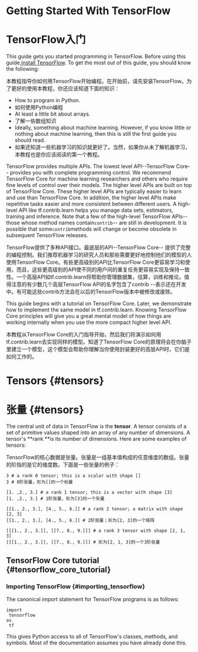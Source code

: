 # Getting Started With TensorFlow

# TensorFlow入门

This guide gets you started programming in TensorFlow. Before using this guide,[install TensorFlow](https://www.tensorflow.org/install/index). To get the most out of this guide, you should know the following:

本教程指导你如何用TensorFlow开始编程。在开始前，请先安装TensorFlow。为了更好的使用本教程，你还应该知道下面的知识：

* How to program in Python.
* 如何使用Python编程
* At least a little bit about arrays.
* 了解一些数组知识
* Ideally, something about machine learning. However, if you know little or nothing about machine learning, then this is still the first guide you should read.
* 如果还知道一些机器学习的知识就更好了。当然，如果你从未了解机器学习，本教程也是你应该阅读的第一个教程。

TensorFlow provides multiple APIs. The lowest level API--TensorFlow Core-- provides you with complete programming control. We recommend TensorFlow Core for machine learning researchers and others who require fine levels of control over their models. The higher level APIs are built on top of TensorFlow Core. These higher level APIs are typically easier to learn and use than TensorFlow Core. In addition, the higher level APIs make repetitive tasks easier and more consistent between different users. A high-level API like tf.contrib.learn helps you manage data sets, estimators, training and inference. Note that a few of the high-level TensorFlow APIs--those whose method names contain`contrib`-- are still in development. It is possible that some`contrib`methods will change or become obsolete in subsequent TensorFlow releases.

TensorFlow提供了多种API接口。最底层的API--TensorFlow Core-- 提供了完整的编程控制。我们推荐机器学习的研究人员和那些需要更好地控制他们的模型的人使用TensorFlow Core。有些更高级别的API比TensorFlow Core更容易学习和使用，而且，这些更高级别的API使不同的用户间的重复任务更容易实现及保持一致性。一个高层API如tf.contrib.learn将帮助你管理数据集，估算，训练和推论。值得注意的有少数几个高层TensorFlow API的名字包含了contrib --表示还在开发中。有可能这些contrib方法会在以后的TensorFlow版本中被修改或废除。

This guide begins with a tutorial on TensorFlow Core. Later, we demonstrate how to implement the same model in tf.contrib.learn. Knowing TensorFlow Core principles will give you a great mental model of how things are working internally when you use the more compact higher level API.

本教程从TensorFlow Core的入门指导开始，然后我们将演示如何用tf.contrib.learn去实现同样的模型。知道了TensorFlow Core的原理将会在你脑子里建立一个模型，这个模型会帮助你理解当你使用封装更好的高层API时，它们是如何工作的。

# Tensors {#tensors}

# 张量 {#tensors}

The central unit of data in TensorFlow is the **tensor**. A tensor consists of a set of primitive values shaped into an array of any number of dimensions. A tensor's **rank **is its number of dimensions. Here are some examples of tensors:

TensorFlow的核心数据是张量。张量是一组基本值构成的任意维度的数组。张量的阶指的是它的维度数。下面是一些张量的例子：

```
3 # a rank 0 tensor; this is a scalar with shape []
3 # 0阶张量，形为[]的一个标量

[1. ,2., 3.] # a rank 1 tensor; this is a vector with shape [3]
[1. ,2., 3.] # 1阶张量，形为[3]的一个矢量

[[1., 2., 3.], [4., 5., 6.]] # a rank 2 tensor; a matrix with shape [2, 3]
[[1., 2., 3.], [4., 5., 6.]] # 2阶张量；形为[2, 3]的一个矩阵

[[[1., 2., 3.]], [[7., 8., 9.]]] # a rank 3 tensor with shape [2, 1, 3]
[[[1., 2., 3.]], [[7., 8., 9.]]] # 形为[2, 1, 3]的一个3阶张量
```

## TensorFlow Core tutorial {#tensorflow_core_tutorial}

### Importing TensorFlow {#importing_tensorflow}

The canonical import statement for TensorFlow programs is as follows:

```
import
 tensorflow 
as
 tf
```

This gives Python access to all of TensorFlow's classes, methods, and symbols. Most of the documentation assumes you have already done this.

